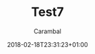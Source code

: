 ---
title: "Test7"
date: 2018-02-18T23:31:23+01:00
lastEdit: 2018-02-18T23:31:23+01:00
draft: false
author: "Carambal"
eventInfo: 
    eventDate: 2018-02-18T23:31:23+01:00
    time: ""
    location: 
        name: "Studio des Rigoles"
        address: "46 rue des rigoles"
        zipCode: 75020
        city: "Paris"
    bands: []
    soundEngineer: "Aurélien Claranbaux"
---